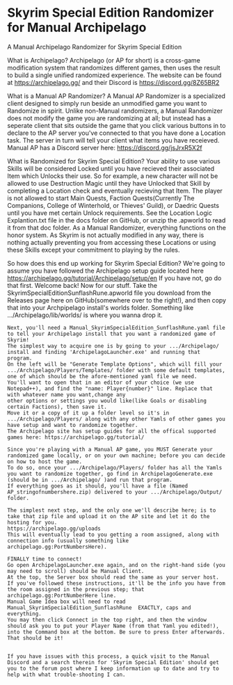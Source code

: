 # Skyrim Special Edition Randomizer for Manual Archipelago
 A Manual Archipelago Randomizer for Skyrim Special Edition

 What is Archipelago?
    Archipelago (or AP for short) is a cross-game modification system that randomizes different games, then uses the result to build a single unified randomized experience.
    The website can be found at https://archipelago.gg/ and their Discord is https://discord.gg/8Z65BR2

What is a Manual AP Randomizer?
    A Manual AP Randomizer is a specialized client designed to simply run beside an unmodified game you want to Randomize in spirit.
    Unlike non-Manual randomizers, a Manual Randomizer does not modify the game you are randomizing at all; but instead has a seperate client that sits outside the game that you
    click various buttons in to declare to the AP server you've connected to that you have done a Location task. The server in turn will tell your client what items you have receieved.
    Manual AP has a Discord server here: https://discord.gg/jsJrxR5X2f

What is Randomized for Skyrim Special Edition?
    Your ability to use various Skills will be considered Locked until you have recieved their associated Item which Unlocks their use.
        So for example, a new character will not be allowed to use Destruction Magic until they have Unlocked that Skill by completing a Location check and eventually recieving that Item.
    The player is not allowed to start Main Quests, Faction Quests(Currently The Companions, College of Winterhold, or Thieves' Guild), or Daedric Quests until you have met certain Unlock requirements. See the Location Logic Explantion.txt file in the docs folder on GitHub, or unzip the .apworld to read it from that doc folder.
    As a Manual Randomizer, everything functions on the honor system. As Skyrim is not actually modified in any way, there is nothing actually preventing you from accessing these Locations or using these Skills except your commitment to playing by the rules.

So how does this end up working for Skyrim Special Edition?
    We're going to assume you have followed the Archipelago setup guide located here https://archipelago.gg/tutorial/Archipelago/setup/en
    If you have not, go do that first.
    Welcome back! Now for our stuff.
    Take the SkyrimSpecialEditionSunflashRune.apworld file you download from the Releases page here on GitHub(somewhere over to the right!), and then copy that into your Archpipelago install's worlds folder. Something like .../Archipelago/lib/worlds/ is where you wanna drop it.

    Next, you'll need a Manual_SkyrimSpecialEdition_SunflashRune.yaml file to tell your Archipelago install that you want a randomized game of Skyrim!
    The simplest way to acquire one is by going to your .../Archipelago/ install and finding 'ArchipelagoLauncher.exe' and running that program.
    On the left will be "Generate Template Options", which will fill your .../Archipelago/Players/Templates/ folder with some default templates, one of which should be the afore-mentioned yaml file we need.
    You'll want to open that in an editor of your choice (we use Notepad++), and find the "name: Player{number}" line. Replace that with whatever name you want,change any
    other options or settings you would like(like Goals or disabling certain Factions), then save it.
    Move it or a copy of it up a folder level so it's in .../Archipelago/Players/ along with any other Yamls of other games you have setup and want to randomize together.
    The Archipelago site has setup guides for all the offical supported games here: https://archipelago.gg/tutorial/

    Since you're playing with a Manual AP game, you MUST Generate your randomized game locally, or on your own machine; before you can decide on how to host the game.
    To do so, once your .../Archipelago/Players/ folder has all the Yamls you want to randomize together, go find in ArchipelagoGenerate.exe (should be in .../Archipelago/ )and run that program.
    If everything goes as it should, you'll have a file (Named AP_stringofnumbershere.zip) delivered to your .../Archipelago/Output/ folder.

    The simplest next step, and the only one we'll describe here; is to take that zip file and upload it on the AP site and let it do the hosting for you.
    https://archipelago.gg/uploads
    This will eventually lead to you getting a room assigned, along with connection info (usually something like archipelago.gg:PortNumbersHere).

    FINALLY time to connect!
    Go open ArchipelagoLauncher.exe again, and on the right-hand side (you may need to scroll) should be Manual Client.
    At the top, the Server box should read the same as your server host. If you've followed these instructions, it'll be the info you have from the room assigned in the previous step; that archipelago.gg:PortNumberHere line. 
    Manual Game Idea box will need to read Manual_SkyrimSpecialEdition_SunflashRune  EXACTLY, caps and everything.
    You may then click Connect in the top right, and then the window should ask you to put your Player Name (from that Yaml you edited!), into the Command box at the bottom. Be sure to press Enter afterwards.
    That should be it!


    If you have issues with this process, a quick visit to the Manual Discord and a search therein for 'Skyrim Special Edition' should get you to the forum post where I keep information up to date and try to help with what trouble-shooting I can. 